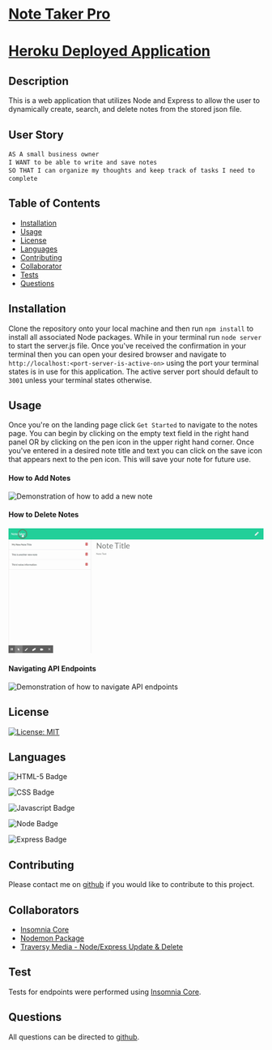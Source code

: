 # [Note Taker Pro](http://www.github.com/SmithBWare89/note-taker-pro)
# [Heroku Deployed Application](https://hidden-thicket-66748.herokuapp.com/)

## Description
This is a web application that utilizes Node and Express to allow the user to dynamically create, search, and delete notes from the stored json file.

## User Story

```
AS A small business owner
I WANT to be able to write and save notes
SO THAT I can organize my thoughts and keep track of tasks I need to complete
```

## Table of Contents
* [Installation](#installation)
* [Usage](#usage)
* [License](#license)
* [Languages](#languages)
* [Contributing](#contributing)
* [Collaborator](#collaborators)
* [Tests](#test)
* [Questions](#questions)

## Installation
Clone the repository onto your local machine and then run `npm install` to install all associated Node packages. While in your terminal run `node server` to start the server.js file. Once you've received the confirmation in your terminal then you can open your desired browser and navigate to `http://localhost:<port-server-is-active-on>` using the port your terminal states is in use for this application. The active server port should default to `3001` unless your terminal states otherwise.

## Usage
Once you're on the landing page click `Get Started` to navigate to the notes page. You can begin by clicking on the empty text field in the right hand panel OR by clicking on the pen icon in the upper right hand corner. Once you've entered in a desired note title and text you can click on the save icon that appears next to the pen icon. This will save your note for future use.

  #### How to Add Notes
  ![Demonstration of how to add a new note](./assets/images/addingnotes.gif)
  #### How to Delete Notes
  ![Demonstration of how to delete a newly added note](./assets/images/deletingnotes.gif)
  #### Navigating API Endpoints
  ![Demonstration of how to navigate API endpoints](./assets/images/apiendpoints.gif)

## License
[![License: MIT](https://img.shields.io/badge/License-MIT-yellow.svg)](https://opensource.org/licenses/MIT)

## Languages
![HTML-5 Badge](https://img.shields.io/badge/Language-HTML--5-blue)

![CSS Badge](https://img.shields.io/badge/Language-CSS-blue)

![Javascript Badge](https://img.shields.io/badge/Language-Javascript-blue)

![Node Badge](https://img.shields.io/badge/Language-Node-blue)

![Express Badge](https://img.shields.io/badge/Language-Express-blue)

## Contributing
Please contact me on [github](https://www.github.com/SmithBWare89) if you would like to contribute to this project.


## Collaborators
- [Insomnia Core](https://insomnia.rest/)
- [Nodemon Package](https://www.npmjs.com/package/nodemon)
- [Traversy Media - Node/Express Update & Delete](https://www.youtube.com/watch?v=aZ16pkrMkZE)

## Test
 Tests for endpoints were performed using [Insomnia Core](https://insomnia.rest/).

## Questions
All questions can be directed to [github](https://www.github.com/SmithBWare89).
  